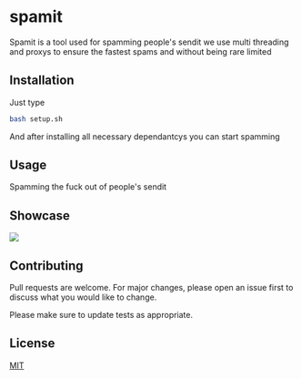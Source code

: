 # spamit

Spamit is a tool used for spamming people's sendit we use multi threading and proxys to ensure the fastest spams and without being rare limited 

## Installation

Just type 

```bash
bash setup.sh
```
And after installing all necessary dependantcys you can start spamming 

## Usage

Spamming the fuck out of people's sendit

## Showcase

![](https://raw.githubusercontent.com/NotApex/Sendit-spammer/main/spamit-showcase.gif)

## Contributing

Pull requests are welcome. For major changes, please open an issue first
to discuss what you would like to change.

Please make sure to update tests as appropriate.

## License

[MIT](https://choosealicense.com/licenses/mit/)
